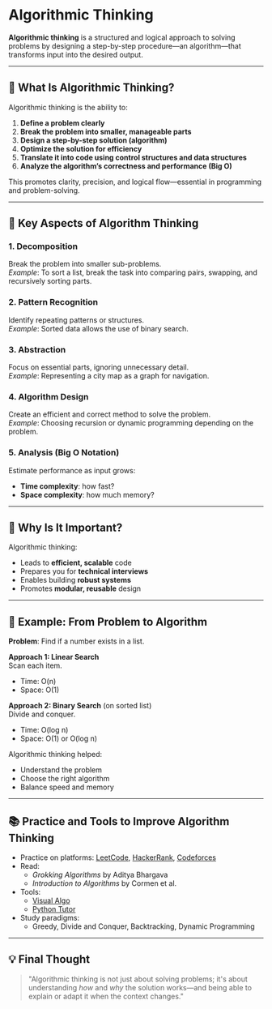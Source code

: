 # Algorithmic Thinking

**Algorithmic thinking** is a structured and logical approach to solving problems by designing a step-by-step procedure—an algorithm—that transforms input into the desired output.

---

## 🧠 What Is Algorithmic Thinking?

Algorithmic thinking is the ability to:

1. **Define a problem clearly**
2. **Break the problem into smaller, manageable parts**
3. **Design a step-by-step solution (algorithm)**
4. **Optimize the solution for efficiency**
5. **Translate it into code using control structures and data structures**
6. **Analyze the algorithm’s correctness and performance (Big O)**

This promotes clarity, precision, and logical flow—essential in programming and problem-solving.

---

## 📌 Key Aspects of Algorithm Thinking

### 1. **Decomposition**

Break the problem into smaller sub-problems.  
_Example_: To sort a list, break the task into comparing pairs, swapping, and recursively sorting parts.

### 2. **Pattern Recognition**

Identify repeating patterns or structures.  
_Example_: Sorted data allows the use of binary search.

### 3. **Abstraction**

Focus on essential parts, ignoring unnecessary detail.  
_Example_: Representing a city map as a graph for navigation.

### 4. **Algorithm Design**

Create an efficient and correct method to solve the problem.  
_Example_: Choosing recursion or dynamic programming depending on the problem.

### 5. **Analysis (Big O Notation)**

Estimate performance as input grows:  

- **Time complexity**: how fast?
- **Space complexity**: how much memory?

---

## 🧩 Why Is It Important?

Algorithmic thinking:

- Leads to **efficient, scalable** code  
- Prepares you for **technical interviews**  
- Enables building **robust systems**  
- Promotes **modular, reusable** design

---

## 🧪 Example: From Problem to Algorithm

**Problem**: Find if a number exists in a list.

**Approach 1: Linear Search**  
Scan each item.  

- Time: O(n)  
- Space: O(1)

**Approach 2: Binary Search** (on sorted list)  
Divide and conquer.  

- Time: O(log n)  
- Space: O(1) or O(log n)

Algorithmic thinking helped:

- Understand the problem
- Choose the right algorithm
- Balance speed and memory

---

## 📚 Practice and Tools to Improve Algorithm Thinking

- Practice on platforms: [LeetCode](https://leetcode.com), [HackerRank](https://www.hackerrank.com), [Codeforces](https://codeforces.com)
- Read:
  - _Grokking Algorithms_ by Aditya Bhargava
  - _Introduction to Algorithms_ by Cormen et al.
- Tools:
  - [Visual Algo](https://visualgo.net)
  - [Python Tutor](https://pythontutor.com)
- Study paradigms:
  - Greedy, Divide and Conquer, Backtracking, Dynamic Programming

---

## 💡 Final Thought

> "Algorithmic thinking is not just about solving problems; it's about understanding _how_ and _why_ the solution works—and being able to explain or adapt it when the context changes."
